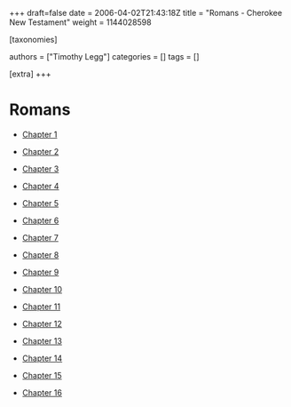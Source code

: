 +++
draft=false
date = 2006-04-02T21:43:18Z
title = "Romans - Cherokee New Testament"
weight = 1144028598

[taxonomies]

authors = ["Timothy Legg"]
categories = []
tags = []

[extra]
+++
# Romans

* [Chapter 1](@/Cherokee-New-Testament/Romans/0601/index.md)

* [Chapter 2](@/Cherokee-New-Testament/Romans/0602/index.md)

* [Chapter 3](@/Cherokee-New-Testament/Romans/0603/index.md)

* [Chapter 4](@/Cherokee-New-Testament/Romans/0604/index.md)

* [Chapter 5](@/Cherokee-New-Testament/Romans/0605/index.md)

* [Chapter 6](@/Cherokee-New-Testament/Romans/0606/index.md)

* [Chapter 7](@/Cherokee-New-Testament/Romans/0607/index.md)

* [Chapter 8](@/Cherokee-New-Testament/Romans/0608/index.md)

* [Chapter 9](@/Cherokee-New-Testament/Romans/0609/index.md)

* [Chapter 10](@/Cherokee-New-Testament/Romans/0610/index.md)

* [Chapter 11](@/Cherokee-New-Testament/Romans/0611/index.md)

* [Chapter 12](@/Cherokee-New-Testament/Romans/0612/index.md)

* [Chapter 13](@/Cherokee-New-Testament/Romans/0613/index.md)

* [Chapter 14](@/Cherokee-New-Testament/Romans/0614/index.md)

* [Chapter 15](@/Cherokee-New-Testament/Romans/0615/index.md)

* [Chapter 16](@/Cherokee-New-Testament/Romans/0616/index.md)

